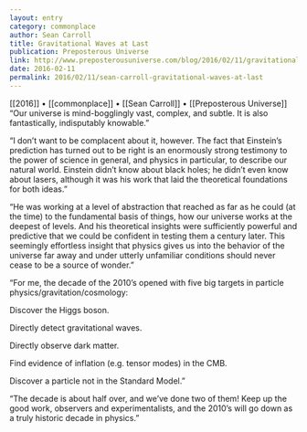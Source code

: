 ```yaml
---
layout: entry
category: commonplace
author: Sean Carroll
title: Gravitational Waves at Last
publication: Preposterous Universe
link: http://www.preposterousuniverse.com/blog/2016/02/11/gravitational-waves-at-last/
date: 2016-02-11
permalink: 2016/02/11/sean-carroll-gravitational-waves-at-last
---
```


[[2016]] • [[commonplace]] • [[Sean Carroll]] • [[Preposterous Universe]]
 
“Our universe is mind-bogglingly vast, complex, and subtle. It is also fantastically, indisputably knowable.”

“I don’t want to be complacent about it, however. The fact that Einstein’s prediction has turned out to be right is an enormously strong testimony to the power of science in general, and physics in particular, to describe our natural world. Einstein didn’t know about black holes; he didn’t even know about lasers, although it was his work that laid the theoretical foundations for both ideas.”

“He was working at a level of abstraction that reached as far as he could (at the time) to the fundamental basis of things, how our universe works at the deepest of levels. And his theoretical insights were sufficiently powerful and predictive that we could be confident in testing them a century later. This seemingly effortless insight that physics gives us into the behavior of the universe far away and under utterly unfamiliar conditions should never cease to be a source of wonder.”

“For me, the decade of the 2010’s opened with five big targets in particle physics/gravitation/cosmology:

Discover the Higgs boson.

Directly detect gravitational waves.

Directly observe dark matter.

Find evidence of inflation (e.g. tensor modes) in the CMB.

Discover a particle not in the Standard Model.”

“The decade is about half over, and we’ve done two of them! Keep up the good work, observers and experimentalists, and the 2010’s will go down as a truly historic decade in physics.”
